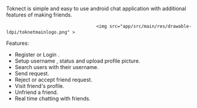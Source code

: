 Toknect is simple and easy to use android chat application with additional features of making friends.

                                      <img src="app/src/main/res/drawable-ldpi/toknetmainlogo.png" >

Features:
  - Register or Login .
  - Setup username , status and upload profile picture.
  - Search users with their username.
  - Send request.
  - Reject or accept friend request.
  - Visit friend's profile.
  - Unfriend a friend.
  - Real time chatting with friends.
